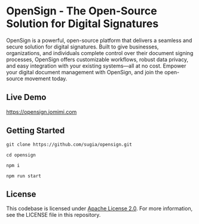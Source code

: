 # OpenSign - The Open-Source Solution for Digital Signatures
OpenSign is a powerful, open-source platform that delivers a seamless and secure solution for digital signatures. Built to give businesses, organizations, and individuals complete control over their document signing processes, OpenSign offers customizable workflows, robust data privacy, and easy integration with your existing systems—all at no cost. Empower your digital document management with OpenSign, and join the open-source movement today.

## Live Demo
https://opensign.jomimi.com



## Getting Started
```
git clone https://github.com/sugia/opensign.git

cd opensign

npm i

npm run start
```

## License
This codebase is licensed under [Apache License 2.0](https://github.com/sugia/React-Landing-Page-Template/blob/main/LICENSE). For more information, see the LICENSE file in this repository.
